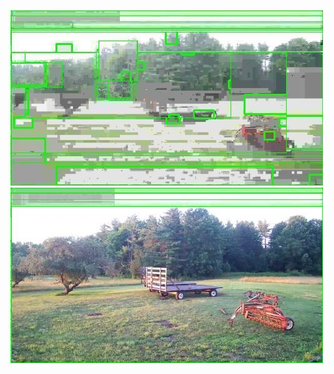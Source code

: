 ![20200728-162614-165619](in/20200728/20200728-162614-165619_0_.jpg)
![20200728-165624-172629](in/20200728/20200728-165624-172629_0_.jpg)
